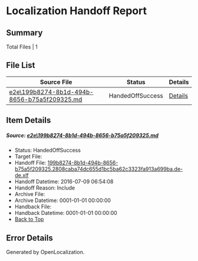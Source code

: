 # <a name='report-top'></a> Localization Handoff Report

## Summary
 Total Files | 1

## File List
 Source File | Status | Details 
 ----------- | ------ | ------- 
 [e2e\199b8274-8b1d-494b-8656-b75a5f209325.md](https://github.com/OpenLocalizationTestOrg/oltest/blob/e681668dc2b7f47eaf3537f4694b514ba777d92f/e2e/199b8274-8b1d-494b-8656-b75a5f209325.md) | HandedOffSuccess | [Details](#03d79ce4eeeab467039b06be7c496ec18c30d11b1)

## Item Details
##### <a name='03d79ce4eeeab467039b06be7c496ec18c30d11b1'></a> Source: [e2e\199b8274-8b1d-494b-8656-b75a5f209325.md](https://github.com/OpenLocalizationTestOrg/oltest/blob/e681668dc2b7f47eaf3537f4694b514ba777d92f/e2e/199b8274-8b1d-494b-8656-b75a5f209325.md)
* Status: HandedOffSuccess
* Target File: 
* Handoff File: [199b8274-8b1d-494b-8656-b75a5f209325.2808caba74dc655d1bc5ba62c3323fa913a699ba.de-de.xlf](https://github.com/OpenLocalizationTestOrg/olhandoff-e2e/blob/fafd485c17658159059b5e051eff33956c3521b5/ol-handoff/OpenLocalizationTestOrg/oltest-dede-fly/ci/ht/199b8274-8b1d-494b-8656-b75a5f209325.2808caba74dc655d1bc5ba62c3323fa913a699ba.de-de.xlf)
* Handoff Datetime: 2016-07-09 06:54:08
* Handoff Reason: Include
* Archive File: 
* Archive Datetime: 0001-01-01 00:00:00
* Handback File: 
* Handback Datetime: 0001-01-01 00:00:00
* [Back to Top](#report-top)


## Error Details

Generated by OpenLocalization.
